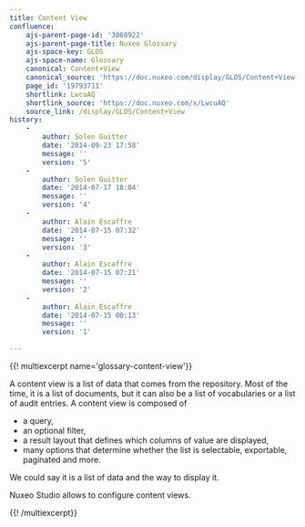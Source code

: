 ```yaml
---
title: Content View
confluence:
    ajs-parent-page-id: '3868922'
    ajs-parent-page-title: Nuxeo Glossary
    ajs-space-key: GLOS
    ajs-space-name: Glossary
    canonical: Content+View
    canonical_source: 'https://doc.nuxeo.com/display/GLOS/Content+View'
    page_id: '19793711'
    shortlink: LwcuAQ
    shortlink_source: 'https://doc.nuxeo.com/x/LwcuAQ'
    source_link: /display/GLOS/Content+View
history:
    - 
        author: Solen Guitter
        date: '2014-09-23 17:58'
        message: ''
        version: '5'
    - 
        author: Solen Guitter
        date: '2014-07-17 18:04'
        message: ''
        version: '4'
    - 
        author: Alain Escaffre
        date: '2014-07-15 07:32'
        message: ''
        version: '3'
    - 
        author: Alain Escaffre
        date: '2014-07-15 07:21'
        message: ''
        version: '2'
    - 
        author: Alain Escaffre
        date: '2014-07-15 00:13'
        message: ''
        version: '1'

---
```

{{! multiexcerpt name='glossary-content-view'}}

A content view is a list of data that comes from the repository. Most of the time, it is a list of documents, but it can also be a list of vocabularies or a list of audit entries. A content view is composed of

*   a query,
*   an optional filter,
*   a result layout that defines which columns of value are displayed,
*   many options that determine whether the list is selectable, exportable, paginated and more.

We could say it is a list of data and the way to display it.

Nuxeo Studio allows to configure content views.

{{! /multiexcerpt}}